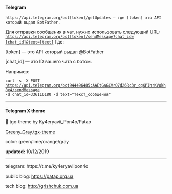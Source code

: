 <h4>Telegram</h4>

```
https://api.telegram.org/bot[token]/getUpdates — где [token] это API который выдал BotFather.
```

Для отправки сообщения в чат, нужно использовать следующий URL:
<code>https://api.telegram.org/bot[token]/sendMessage?chat_id=[chat_id]&text=[text]</code>
Где:

[token] — это API который выдал @BotFather

[chat_id] — это ID вашего чата с ботом.

Например:

<code>curl -s -X POST https://api.telegram.org/bot944496485:AAEtGaGCVrQ7d26Rc3r_cqXPIhrKVokh8e4/sendMessage -d chat_id=336116180 -d text="текст_сообщения"</code>
<hr>

<h4>Telegram X theme</h4>

🎨 tgx-theme by Ky4eryavii_Pon4o/Patap


[Greeny_Gray.tgx-theme](https://github.com/Ky4eryavii-Pon4o/Telegram-tweaks/blob/master/Greeny_Gray.tgx-theme)

color: green/lime/orange/gray

**updated:** 10/12/2019

<hr>
telegram: https://t.me/ky4eryaviipon4o

public blog: https://patap.org.ua

tech blog: http://grishchuk.com.ua




